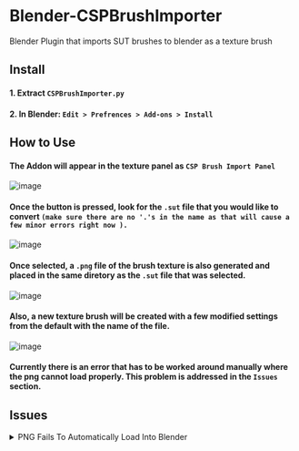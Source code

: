 # Blender-CSPBrushImporter
Blender Plugin that imports SUT brushes to blender as a texture brush

## Install

#### 1. Extract `CSPBrushImporter.py`
#### 2. In Blender: `Edit > Prefrences > Add-ons > Install`

## How to Use

#### The Addon will appear in the texture panel as `CSP Brush Import Panel`

![image](https://user-images.githubusercontent.com/56279192/213882901-77aecd2d-2d69-4eb3-a9e9-d916059a902d.png)

#### Once the button is pressed, look for the `.sut` file that you would like to convert `(make sure there are no '.'s in the name as that will cause a few minor errors right now ).`

![image](https://user-images.githubusercontent.com/56279192/213882962-dae057c6-6302-436c-a3ec-f43291bfebf7.png)

#### Once selected, a `.png` file of the brush texture is also generated and placed in the same diretory as the `.sut` file that was selected.

![image](https://user-images.githubusercontent.com/56279192/213883040-b221c247-0d1e-4bd2-ba2a-b04559d81ef2.png)

#### Also, a new texture brush will be created with a few modified settings from the default with the name of the file.

![image](https://user-images.githubusercontent.com/56279192/213883058-8e3d0c83-9b5a-4778-9a0f-ff0b13580418.png)

#### Currently there is an error that has to be worked around manually where the png cannot load properly. This problem is addressed in the `Issues` section.


## Issues


<details>
<summary>PNG Fails To Automatically Load Into Blender</summary>
<p align="center">

#### Currently Blender does not like the way the PNG is saved by the addon and will give an error in the texture panel.

![image](https://user-images.githubusercontent.com/56279192/213882352-7e8f5c63-6472-4159-9c40-fa3430dcc373.png)

#### This is currently fixed by saving a copy over the original image then reloading the image from the texture panel
#### Make sure to save over ther original with the same name

![image](https://user-images.githubusercontent.com/56279192/213882557-a1c19153-b5c8-4e0f-a564-ba0cb9ca5064.png)

#### Back in Blender hitting the refresh Icon will reload the image and should remove the error

![image](https://user-images.githubusercontent.com/56279192/213882801-21cedf41-3abe-47ad-9a05-19f58478b040.png)
  


</p>
</details>



